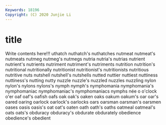 ```yaml
---
Keywords: 18196
Copyright: (C) 2020 Junjie Li
---
```


# title

Write contents here!!!
uthatch 
nuthatch's 
nuthatches 
nutmeat 
nutmeat's 
nutmeats 
nutmeg 
nutmeg's 
nutmegs 
nutria
nutria's 
nutrias 
nutrient 
nutrient's 
nutrients 
nutriment 
nutriment's 
nutriments 
nutrition 
nutrition's
nutritional 
nutritionally 
nutritionist 
nutritionist's 
nutritionists 
nutritious 
nutritive 
nuts 
nutshell 
nutshell's
nutshells 
nutted 
nuttier 
nuttiest 
nuttiness 
nuttiness's 
nutting 
nutty 
nuzzle 
nuzzle's
nuzzled 
nuzzles 
nuzzling 
nylon 
nylon's 
nylons 
nylons's 
nymph 
nymph's 
nymphomania
nymphomania's 
nymphomaniac 
nymphomaniac's 
nymphomaniacs 
nymphs 
née 
o 
o'clock 
o'er 
oaf
oaf's 
oafish 
oafs 
oak 
oak's 
oaken 
oaks 
oakum 
oakum's 
oar
oar's 
oared 
oaring 
oarlock 
oarlock's 
oarlocks 
oars 
oarsman 
oarsman's 
oarsmen
oases 
oasis 
oasis's 
oat 
oat's 
oaten 
oath 
oath's 
oaths 
oatmeal
oatmeal's 
oats 
oats's 
obduracy 
obduracy's 
obdurate 
obdurately 
obedience 
obedience's 
obedient
